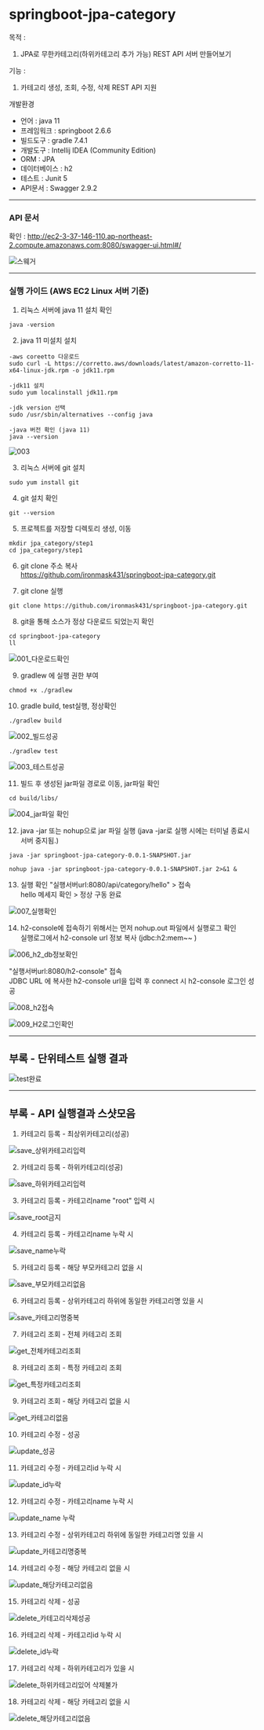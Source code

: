 # springboot-jpa-category

목적 : 
1. JPA로 무한카테고리(하위카테고리 추가 가능) REST API 서버 만들어보기

기능 :
1. 카테고리 생성, 조회, 수정, 삭제 REST API 지원

개발환경 
* 언어  : java 11
* 프레임워크  : springboot 2.6.6
* 빌드도구  : gradle 7.4.1
* 개발도구  : Intellij IDEA (Community Edition)
* ORM : JPA
* 데이터베이스 : h2
* 테스트 : Junit 5
* API문서 : Swagger 2.9.2

-----------------
### API 문서 

확인 : http://ec2-3-37-146-110.ap-northeast-2.compute.amazonaws.com:8080/swagger-ui.html#/

![스웨거](https://user-images.githubusercontent.com/48856906/162619929-3d72f3a6-49c0-4869-9b21-16e5dc55fa28.PNG)


--------------
### 실행 가이드 (AWS EC2 Linux 서버 기준)

1. 리눅스 서버에 java 11 설치 확인    
```
java -version
```

2. java 11 미설치 설치    

```
-aws coreetto 다운로드   
sudo curl -L https://corretto.aws/downloads/latest/amazon-corretto-11-x64-linux-jdk.rpm -o jdk11.rpm   
```
```
-jdk11 설치   
sudo yum localinstall jdk11.rpm  
```
```
-jdk version 선택   
sudo /usr/sbin/alternatives --config java   
```
```
-java 버전 확인 (java 11)   
java --version
```
![003](https://user-images.githubusercontent.com/48856906/162619182-facba738-4ee5-446b-934a-510bfb85474d.PNG)

3. 리눅스 서버에 git 설치
```
sudo yum install git
```
4. git 설치 확인
```
git --version
```
5. 프로젝트를 저장할 디렉토리 생성, 이동
```
mkdir jpa_category/step1
cd jpa_category/step1
```

6. git clone 주소 복사   
https://github.com/ironmask431/springboot-jpa-category.git

7. git clone 실행
```
git clone https://github.com/ironmask431/springboot-jpa-category.git
```
8. git을 통해 소스가 정상 다운로드 되었는지 확인 
```
cd springboot-jpa-category
ll
```
![001_다운로드확인](https://user-images.githubusercontent.com/48856906/162618735-28c5a143-cb70-472c-8155-d0cc277dec4a.PNG)

9. gradlew 에 실행 권한 부여
```
chmod +x ./gradlew
```
10. gradle build, test실행, 정상확인
```
./gradlew build
```
![002_빌드성공](https://user-images.githubusercontent.com/48856906/162618760-da627b3d-7104-418c-8f5e-0eeef840c197.PNG)

```
./gradlew test
```
![003_테스트성공](https://user-images.githubusercontent.com/48856906/162618767-1fad92b8-bc0d-4be3-9766-9ea024052532.PNG)

11. 빌드 후 생성된 jar파일 경로로 이동, jar파일 확인
```
cd build/libs/
```
![004_jar파일 확인](https://user-images.githubusercontent.com/48856906/162618771-b163b2e2-82fe-4c33-8d23-08b100f2f1e6.PNG)

12. java -jar 또는 nohup으로 jar 파일 실행
(java -jar로 실행 시에는 터미널 종료시 서버 중지됨.)
```
java -jar springboot-jpa-category-0.0.1-SNAPSHOT.jar
```
```
nohup java -jar springboot-jpa-category-0.0.1-SNAPSHOT.jar 2>&1 &
```
13. 실행 확인 "실행서버url:8080/api/category/hello"  > 접속    
hello 메세지 확인 > 정상 구동 완료

![007_실행확인](https://user-images.githubusercontent.com/48856906/162618799-4d278499-d1f4-47e9-a27c-cd076c0e7b8e.PNG)

14. h2-console에 접속하기 위해서는 먼저 nohup.out 파일에서 실행로그 확인   
실행로그에서 h2-console url 정보 복사 (jdbc:h2:mem~~ )   

![006_h2_db정보확인](https://user-images.githubusercontent.com/48856906/162618806-bc794b40-42d2-4765-b8dc-3945f592b3e7.PNG)

 "실행서버url:8080/h2-console" 접속  
JDBC URL 에 복사한 h2-console url을 입력 후 connect 시 h2-console 로그인 성공

![008_h2접속](https://user-images.githubusercontent.com/48856906/162618823-6280848f-9862-429f-82d5-a42ffacf88d7.PNG)

![009_H2로그인확인](https://user-images.githubusercontent.com/48856906/162618830-60005f51-76da-424f-8bac-15d14c805424.PNG)

-------------
## 부록 - 단위테스트 실행 결과
![test완료](https://user-images.githubusercontent.com/48856906/162620673-29139990-df8e-4b7a-a96b-5244bdfee9d0.PNG)

-------------
## 부록 - API 실행결과 스샷모음

1. 카테고리 등록 - 최상위카테고리(성공)

![save_상위카테고리입력](https://user-images.githubusercontent.com/48856906/162620584-20f022c0-fac7-44a3-be41-f12fca23e655.PNG)

2. 카테고리 등록 - 하위카테고리(성공)

![save_하위카테고리입력](https://user-images.githubusercontent.com/48856906/162620585-dca11bb0-075d-431c-8485-992f3c46b3c0.PNG)

3. 카테고리 등록 - 카테고리name "root" 입력 시

![save_root금지](https://user-images.githubusercontent.com/48856906/162620588-bb313980-b624-40ac-93b4-25b908d3d21b.PNG)

4. 카테고리 등록 - 카테고리name 누락 시 

![save_name누락](https://user-images.githubusercontent.com/48856906/162620590-8f08eba6-9ffc-49b6-848a-25e183441f63.PNG)

5. 카테고리 등록 - 해당 부모카테고리 없을 시 

![save_부모카테고리없음](https://user-images.githubusercontent.com/48856906/162620593-3589de84-85ac-41e6-91c4-31cd00e5404e.PNG)

6. 카테고리 등록 - 상위카테고리 하위에 동일한 카테고리명 있을 시 

![save_카테고리명중복](https://user-images.githubusercontent.com/48856906/162620599-acb05168-22da-4650-86b3-4594756528cd.PNG)

7. 카테고리 조회 - 전체 카테고리 조회

![get_전체카테고리조회](https://user-images.githubusercontent.com/48856906/162620602-c2724ff7-9a30-4615-b30f-913a91fed19d.PNG)

8. 카테고리 조회 - 특정 카테고리 조회

![get_특정카테고리조회](https://user-images.githubusercontent.com/48856906/162620605-172d0be7-89cd-4522-8153-903e1a5c1cad.PNG)

9. 카테고리 조회 - 해당 카테고리 없을 시

![get_카테고리없음](https://user-images.githubusercontent.com/48856906/162620608-0a9107d8-9744-4e2a-8e81-18590bd4380d.PNG)

10. 카테고리 수정 - 성공

![update_성공](https://user-images.githubusercontent.com/48856906/162620620-261056fb-c28f-46d9-b4d9-61009c771c0a.PNG)

11. 카테고리 수정 - 카테고리id 누락 시 

![update_id누락](https://user-images.githubusercontent.com/48856906/162620628-2e70a601-7bb4-470e-b36d-aae1798f379e.PNG)

12. 카테고리 수정 - 카테고리name 누락 시

![update_name 누락](https://user-images.githubusercontent.com/48856906/162620630-ce557db8-e471-4349-8ace-2b17cf1ed074.PNG)

13. 카테고리 수정 - 상위카테고리 하위에 동일한 카테고리명 있을 시 

![update_카테고리명중복](https://user-images.githubusercontent.com/48856906/162620633-ba4e18c0-3c48-4eda-9b53-3f996516e481.PNG)

14. 카테고리 수정 - 해당 카테고리 없을 시 

![update_해당카테고리없음](https://user-images.githubusercontent.com/48856906/162620635-2b860cc1-5587-4276-af3d-ba3a4b03283f.PNG)

15. 카테고리 삭제 - 성공

![delete_카테고리삭제성공](https://user-images.githubusercontent.com/48856906/162620642-1dadc83f-7a33-4bc7-9402-ff084cfb188d.PNG)

16. 카테고리 삭제 - 카테고리id 누락 시

![delete_id누락](https://user-images.githubusercontent.com/48856906/162620645-e5c1e557-bf47-4b92-87da-443ac54399a5.PNG)

17. 카테고리 삭제 - 하위카테고리가 있을 시 

![delete_하위카테고리있어 삭제불가](https://user-images.githubusercontent.com/48856906/162620650-70a74135-b513-43c9-87ba-afd8982735c4.PNG)

18. 카테고리 삭제 - 해당 카테고리 없을 시 

![delete_해당카테고리없음](https://user-images.githubusercontent.com/48856906/162620654-81c54c9e-c88f-472f-8d66-4674f15656c8.PNG)
